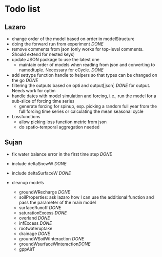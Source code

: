# Todo list

## Lazaro

- change order of the model based on order in modelStructure
- doing the forward run from experiment *DONE*
- remove comments from json (only works for top-level comments. Should extend for nested keys)
- update JSON package to use the latest one
  - maintain order of models when reading from json and converting to namedtuple. Necessary for cCycle. *DONE*
- add settype function handle to helpers so that types can be changed on the go *DONE*
- filtering the outputs based on opti and output[json] *DONE* for output. Needs work for optim
- handle dates with model simulation and forcing, i.e., run the model for a sub-slice of forcing time series
  - generate forcing for spinup, esp. picking a random full year from the full forcing time series or calculating the mean seasonal cycle
- Lossfunctions
  - allow picking loss function metric from json
  - do spatio-temporal aggregation needed

## Sujan

- fix water balance error in the first time step *DONE*
- include deltaSnowW *DONE*
- include deltaSurfaceW *DONE*

- cleanup models
  - groundWRecharge *DONE*
  - soilProperties: ask lazaro how I can use the additional function and pass the parameter of the main model
  - surfaceRunoff *DONE*
  - saturationExcess *DONE*
  - overland *DONE*
  - infExcess *DONE*
  - rootwateruptake
  - drainage *DONE*
  - groundWSoilWInteraction *DONE*
  - groundWsurfaceWInteraction*DONE*
  - gppAirT
